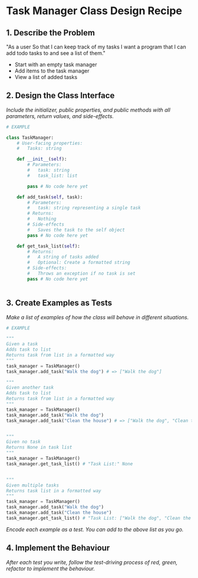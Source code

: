# Task Manager Class Design Recipe


## 1. Describe the Problem

"As a user
So that I can keep track of my tasks
I want a program that I can add todo tasks to and see a list of them."

* Start with an empty task manager
* Add items to the task manager
* View a list of added tasks


## 2. Design the Class Interface

_Include the initializer, public properties, and public methods with all parameters, return values, and side-effects._

```python
# EXAMPLE

class TaskManager:
    # User-facing properties:
    #   Tasks: string

    def __init__(self):
        # Parameters:
        #   task: string
        #   task_list: list

        pass # No code here yet

    def add_task(self, task):
        # Parameters:
        #   task: string representing a single task
        # Returns:
        #   Nothing
        # Side-effects
        #   Saves the task to the self object
        pass # No code here yet

    def get_task_list(self):
        # Returns:
        #   A string of tasks added
        #   Optional: Create a formatted string
        # Side-effects:
        #   Throws an exception if no task is set
        pass # No code here yet
    
```

## 3. Create Examples as Tests

_Make a list of examples of how the class will behave in different situations._

``` python
# EXAMPLE

"""
Given a task
Adds task to list
Returns task from list in a formatted way
"""
task_manager = TaskManager()
task_manager.add_task("Walk the dog") # => ["Walk the dog"]

"""
Given another task
Adds task to list
Returns task from list in a formatted way
"""
task_manager = TaskManager()
task_manager.add_task("Walk the dog") 
task_manager.add_task("Clean the house") # => ["Walk the dog", "Clean the house"]


"""
Given no task
Returns None in task list
"""
task_manager = TaskManager()
task_manager.get_task_list() # "Task List:" None


"""
Given multiple tasks
Returns task list in a formatted way
"""
task_manager = TaskManager()
task_manager.add_task("Walk the dog") 
task_manager.add_task("Clean the house")
task_manager.get_task_list() # "Task List: ["Walk the dog", "Clean the house"]"

```

_Encode each example as a test. You can add to the above list as you go._

## 4. Implement the Behaviour

_After each test you write, follow the test-driving process of red, green, refactor to implement the behaviour._

